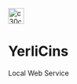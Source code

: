 <img width="32" alt="c30c588f-5dfc-4197-af75-0ebc7b4c3d1d" src="https://github.com/user-attachments/assets/51a234c1-6bd0-438a-bc32-7851ac743a73" />

# YerliCins
Local Web Service
